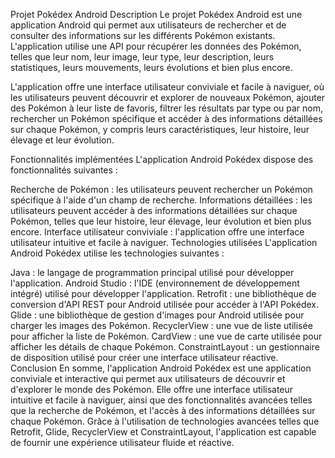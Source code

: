 Projet Pokédex Android
Description
Le projet Pokédex Android est une application Android qui permet aux utilisateurs de rechercher et de consulter des informations sur les différents Pokémon existants. L'application utilise une API pour récupérer les données des Pokémon, telles que leur nom, leur image, leur type, leur description, leurs statistiques, leurs mouvements, leurs évolutions et bien plus encore.

L'application offre une interface utilisateur conviviale et facile à naviguer, où les utilisateurs peuvent découvrir et explorer de nouveaux Pokémon, ajouter des Pokémon à leur liste de favoris, filtrer les résultats par type ou par nom, rechercher un Pokémon spécifique et accéder à des informations détaillées sur chaque Pokémon, y compris leurs caractéristiques, leur histoire, leur élevage et leur évolution.

Fonctionnalités implémentées
L'application Android Pokédex dispose des fonctionnalités suivantes :

Recherche de Pokémon : les utilisateurs peuvent rechercher un Pokémon spécifique à l'aide d'un champ de recherche.
Informations détaillées : les utilisateurs peuvent accéder à des informations détaillées sur chaque Pokémon, telles que leur histoire, leur élevage, leur évolution et bien plus encore.
Interface utilisateur conviviale : l'application offre une interface utilisateur intuitive et facile à naviguer.
Technologies utilisées
L'application Android Pokédex utilise les technologies suivantes :

Java : le langage de programmation principal utilisé pour développer l'application.
Android Studio : l'IDE (environnement de développement intégré) utilisé pour développer l'application.
Retrofit : une bibliothèque de conversion d'API REST pour Android utilisée pour accéder à l'API Pokédex.
Glide : une bibliothèque de gestion d'images pour Android utilisée pour charger les images des Pokémon.
RecyclerView : une vue de liste utilisée pour afficher la liste de Pokémon.
CardView : une vue de carte utilisée pour afficher les détails de chaque Pokémon.
ConstraintLayout : un gestionnaire de disposition utilisé pour créer une interface utilisateur réactive.
Conclusion
En somme, l'application Android Pokédex est une application conviviale et interactive qui permet aux utilisateurs de découvrir et d'explorer le monde des Pokémon. Elle offre une interface utilisateur intuitive et facile à naviguer, ainsi que des fonctionnalités avancées telles que la recherche de Pokémon,  et l'accès à des informations détaillées sur chaque Pokémon. Grâce à l'utilisation de technologies avancées telles que Retrofit, Glide, RecyclerView et ConstraintLayout, l'application est capable de fournir une expérience utilisateur fluide et réactive.